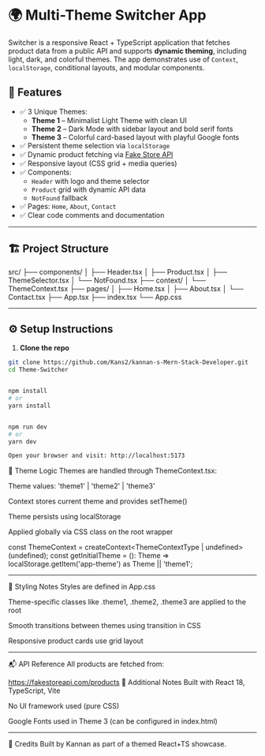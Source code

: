 # 🌍 Multi-Theme Switcher App

Switcher is a responsive React + TypeScript application that fetches product data from a public API and supports **dynamic theming**, including light, dark, and colorful themes. The app demonstrates use of `Context`, `localStorage`, conditional layouts, and modular components.

## 🚀 Features

- ✅ 3 Unique Themes:
  - **Theme 1** – Minimalist Light Theme with clean UI
  - **Theme 2** – Dark Mode with sidebar layout and bold serif fonts
  - **Theme 3** – Colorful card-based layout with playful Google fonts
- ✅ Persistent theme selection via `localStorage`
- ✅ Dynamic product fetching via [Fake Store API](https://fakestoreapi.com/)
- ✅ Responsive layout (CSS grid + media queries)
- ✅ Components:
  - `Header` with logo and theme selector
  - `Product` grid with dynamic API data
  - `NotFound` fallback
- ✅ Pages: `Home`, `About`, `Contact`
- ✅ Clear code comments and documentation

---

## 🏗️ Project Structure

src/
├── components/
│ ├── Header.tsx
│ ├── Product.tsx
│ ├── ThemeSelector.tsx
│ └── NotFound.tsx
├── context/
│ └── ThemeContext.tsx
├── pages/
│ ├── Home.tsx
│ ├── About.tsx
│ └── Contact.tsx
├── App.tsx
├── index.tsx
└── App.css


---

## ⚙️ Setup Instructions

1. **Clone the repo**
```bash
git clone https://github.com/Kans2/kannan-s-Mern-Stack-Developer.git
cd Theme-Switcher


npm install
# or
yarn install


npm run dev
# or
yarn dev

Open your browser and visit: http://localhost:5173
 ```

🧠 Theme Logic
Themes are handled through ThemeContext.tsx:

Theme values: 'theme1' | 'theme2' | 'theme3'

Context stores current theme and provides setTheme()

Theme persists using localStorage

Applied globally via CSS class on the root wrapper

const ThemeContext = createContext<ThemeContextType | undefined>(undefined);
const getInitialTheme = (): Theme => localStorage.getItem('app-theme') as Theme || 'theme1';

---

📄 Styling Notes
Styles are defined in App.css

Theme-specific classes like .theme1, .theme2, .theme3 are applied to the root <div className="app-wrapper">

Smooth transitions between themes using transition in CSS

Responsive product cards use grid layout

---
📬 API Reference
All products are fetched from:

https://fakestoreapi.com/products
🧾 Additional Notes
Built with React 18, TypeScript, Vite

No UI framework used (pure CSS)

Google Fonts used in Theme 3 (can be configured in index.html)

---
🙌 Credits
Built by Kannan as part of a themed React+TS showcase.









